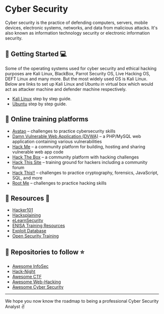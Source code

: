 # Cyber Security

Cyber security is the practice of defending computers, servers, mobile devices, electronic systems, networks, and data from malicious attacks. It's also known
as information technology security or electronic information security.

## :pushpin: Getting Started :computer:

Some of the operating systems used for cyber security and ethical hacking purposes are Kali Linux, BlackBox, Parrot Security OS, Live Hacking OS, DEFT Linux and many more. But the most widely used OS is Kali Linux. Below are links to set up Kali Linux and Ubuntu in virtual box which would act as attacker machine and defender machine respectively.

- [Kali Linux](http://phoenixnap.com/kb/how-to-install-kali-linux-on-virtualbox) step by step guide.
- [Ubuntu](https://itsfoss.com/install-linux-in-virtualbox/) step by step guide.

## :pushpin: Online training platforms

- [Avatao](https://avatao.com/) – challenges to practice cybersecurity skills
- [Damn Vulnerable Web Application (DVWA)](http://www.dvwa.co.uk/) – a PHP/MySQL web application containing various vulnerabilities
- [Hack Me](https://hack.me/) – a community platform for building, hosting and sharing vulnerable web app code
- [Hack The Box](https://www.hackthebox.eu/) – a community platform with hacking challenges
- [Hack This Site](https://www.hackthissite.org/) – training ground for hackers including a community forum
- [Hack This!!](https://www.hackthis.co.uk/) – challenges to practice cryptography, forensics, JavaScript, SQL, and more
- [Root Me](https://www.root-me.org) – challenges to practice hacking skills

## :pushpin: Resources :closed_book:

- [Hacker101](https://www.hacker101.com/)
- [Hacksplaining](https://www.hacksplaining.com/lessons)
- [eLearnSecurity](https://www.elearnsecurity.com/)
- [ENISA Training Resources](https://www.enisa.europa.eu/topics/trainings-for-cybersecurity-specialists/online-training-material)
- [Exploit Database](https://www.exploit-db.com/)
- [Open Security Training](http://www.opensecuritytraining.info/)

## :pushpin: Repositories to follow :star:

- [Awesome InfoSec](https://github.com/onlurking/awesome-infosec)
- [Hack-Night](https://github.com/osirislab/Hack-Night)
- [Awesome CTF](https://github.com/apsdehal/awesome-ctf)
- [Awesome Web-Hacking](https://github.com/infoslack/awesome-web-hacking)
- [Awesome Cyber Security](https://github.com/fabionoth/awesome-cyber-security)

***

We hope you now know the roadmap to being a professional Cyber Security Analyst :v:
